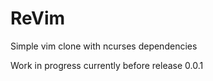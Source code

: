 # ReVim
Simple vim clone with ncurses dependencies

Work in progress currently before release 0.0.1

